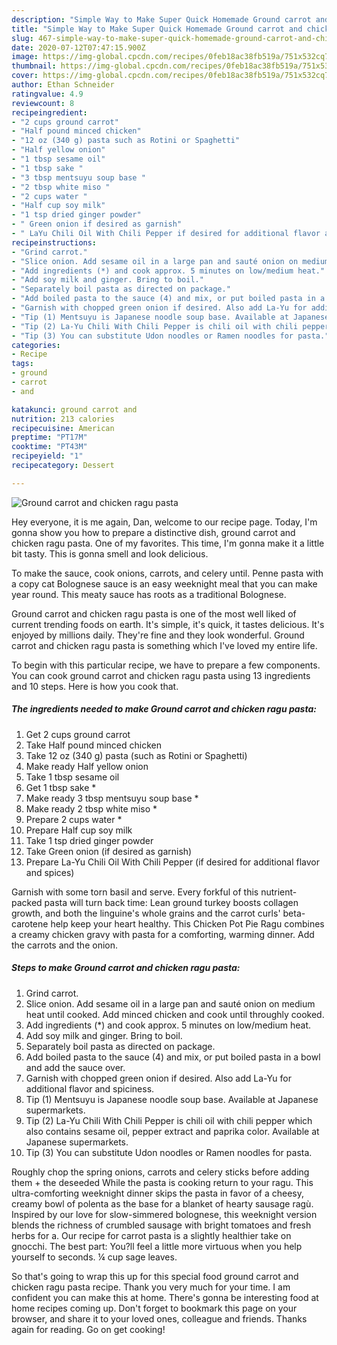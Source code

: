 ```yaml
---
description: "Simple Way to Make Super Quick Homemade Ground carrot and chicken ragu pasta"
title: "Simple Way to Make Super Quick Homemade Ground carrot and chicken ragu pasta"
slug: 467-simple-way-to-make-super-quick-homemade-ground-carrot-and-chicken-ragu-pasta
date: 2020-07-12T07:47:15.900Z
image: https://img-global.cpcdn.com/recipes/0feb18ac38fb519a/751x532cq70/ground-carrot-and-chicken-ragu-pasta-recipe-main-photo.jpg
thumbnail: https://img-global.cpcdn.com/recipes/0feb18ac38fb519a/751x532cq70/ground-carrot-and-chicken-ragu-pasta-recipe-main-photo.jpg
cover: https://img-global.cpcdn.com/recipes/0feb18ac38fb519a/751x532cq70/ground-carrot-and-chicken-ragu-pasta-recipe-main-photo.jpg
author: Ethan Schneider
ratingvalue: 4.9
reviewcount: 8
recipeingredient:
- "2 cups ground carrot"
- "Half pound minced chicken"
- "12 oz (340 g) pasta such as Rotini or Spaghetti"
- "Half yellow onion"
- "1 tbsp sesame oil"
- "1 tbsp sake "
- "3 tbsp mentsuyu soup base "
- "2 tbsp white miso "
- "2 cups water "
- "Half cup soy milk"
- "1 tsp dried ginger powder"
- " Green onion if desired as garnish"
- " LaYu Chili Oil With Chili Pepper if desired for additional flavor and spices"
recipeinstructions:
- "Grind carrot."
- "Slice onion. Add sesame oil in a large pan and sauté onion on medium heat until cooked. Add minced chicken and cook until throughly cooked."
- "Add ingredients (*) and cook approx. 5 minutes on low/medium heat."
- "Add soy milk and ginger. Bring to boil."
- "Separately boil pasta as directed on package."
- "Add boiled pasta to the sauce (4) and mix, or put boiled pasta in a bowl and add the sauce over."
- "Garnish with chopped green onion if desired. Also add La-Yu for additional flavor and spiciness."
- "Tip (1) Mentsuyu is Japanese noodle soup base. Available at Japanese supermarkets."
- "Tip (2) La-Yu Chili With Chili Pepper is chili oil with chili pepper which also contains sesame oil, pepper extract and paprika color. Available at Japanese supermarkets."
- "Tip (3) You can substitute Udon noodles or Ramen noodles for pasta."
categories:
- Recipe
tags:
- ground
- carrot
- and

katakunci: ground carrot and 
nutrition: 213 calories
recipecuisine: American
preptime: "PT17M"
cooktime: "PT43M"
recipeyield: "1"
recipecategory: Dessert

---
```



![Ground carrot and chicken ragu pasta](https://img-global.cpcdn.com/recipes/0feb18ac38fb519a/751x532cq70/ground-carrot-and-chicken-ragu-pasta-recipe-main-photo.jpg)

Hey everyone, it is me again, Dan, welcome to our recipe page. Today, I'm gonna show you how to prepare a distinctive dish, ground carrot and chicken ragu pasta. One of my favorites. This time, I'm gonna make it a little bit tasty. This is gonna smell and look delicious.

To make the sauce, cook onions, carrots, and celery until. Penne pasta with a copy cat Bolognese sauce is an easy weeknight meal that you can make year round. This meaty sauce has roots as a traditional Bolognese.

Ground carrot and chicken ragu pasta is one of the most well liked of current trending foods on earth. It's simple, it's quick, it tastes delicious. It's enjoyed by millions daily. They're fine and they look wonderful. Ground carrot and chicken ragu pasta is something which I've loved my entire life.


To begin with this particular recipe, we have to prepare a few components. You can cook ground carrot and chicken ragu pasta using 13 ingredients and 10 steps. Here is how you cook that.

<!--inarticleads1-->

##### The ingredients needed to make Ground carrot and chicken ragu pasta:

1. Get 2 cups ground carrot
1. Take Half pound minced chicken
1. Take 12 oz (340 g) pasta (such as Rotini or Spaghetti)
1. Make ready Half yellow onion
1. Take 1 tbsp sesame oil
1. Get 1 tbsp sake *
1. Make ready 3 tbsp mentsuyu soup base *
1. Make ready 2 tbsp white miso *
1. Prepare 2 cups water *
1. Prepare Half cup soy milk
1. Take 1 tsp dried ginger powder
1. Take  Green onion (if desired as garnish)
1. Prepare  La-Yu Chili Oil With Chili Pepper (if desired for additional flavor and spices)


Garnish with some torn basil and serve. Every forkful of this nutrient-packed pasta will turn back time: Lean ground turkey boosts collagen growth, and both the linguine&#39;s whole grains and the carrot curls&#39; beta-carotene help keep your heart healthy. This Chicken Pot Pie Ragu combines a creamy chicken gravy with pasta for a comforting, warming dinner. Add the carrots and the onion. 

<!--inarticleads2-->

##### Steps to make Ground carrot and chicken ragu pasta:

1. Grind carrot.
1. Slice onion. Add sesame oil in a large pan and sauté onion on medium heat until cooked. Add minced chicken and cook until throughly cooked.
1. Add ingredients (*) and cook approx. 5 minutes on low/medium heat.
1. Add soy milk and ginger. Bring to boil.
1. Separately boil pasta as directed on package.
1. Add boiled pasta to the sauce (4) and mix, or put boiled pasta in a bowl and add the sauce over.
1. Garnish with chopped green onion if desired. Also add La-Yu for additional flavor and spiciness.
1. Tip (1) Mentsuyu is Japanese noodle soup base. Available at Japanese supermarkets.
1. Tip (2) La-Yu Chili With Chili Pepper is chili oil with chili pepper which also contains sesame oil, pepper extract and paprika color. Available at Japanese supermarkets.
1. Tip (3) You can substitute Udon noodles or Ramen noodles for pasta.


Roughly chop the spring onions, carrots and celery sticks before adding them + the deseeded While the pasta is cooking return to your ragu. This ultra-comforting weeknight dinner skips the pasta in favor of a cheesy, creamy bowl of polenta as the base for a blanket of hearty sausage ragù. Inspired by our love for slow-simmered bolognese, this weeknight version blends the richness of crumbled sausage with bright tomatoes and fresh herbs for a. Our recipe for carrot pasta is a slightly healthier take on gnocchi. The best part: You?ll feel a little more virtuous when you help yourself to seconds. ¼ cup sage leaves. 

So that's going to wrap this up for this special food ground carrot and chicken ragu pasta recipe. Thank you very much for your time. I am confident you can make this at home. There's gonna be interesting food at home recipes coming up. Don't forget to bookmark this page on your browser, and share it to your loved ones, colleague and friends. Thanks again for reading. Go on get cooking!
